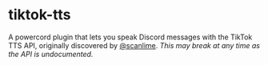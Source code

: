 # tiktok-tts

A powercord plugin that lets you speak Discord messages with the TikTok TTS API, originally discovered by [@scanlime](https://twitter.com/scanlime). _This may break at any time as the API is undocumented._